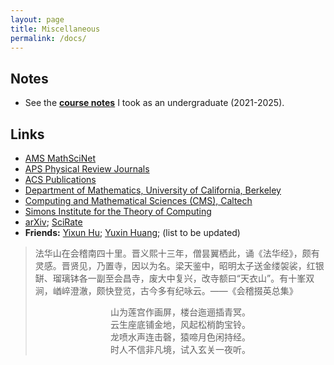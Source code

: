 ```yaml
---
layout: page
title: Miscellaneous
permalink: /docs/
---
```

## Notes

+ See the **[course notes](notes.md)** I took as an undergraduate (2021-2025).

## Links

+ [AMS MathSciNet](https://mathscinet.ams.org/mathscinet/publications-search)
+ [APS Physical Review Journals](https://journals.aps.org/)
+ [ACS Publications](https://pubs.acs.org/)
+ [Department of Mathematics, University of California, Berkeley](https://math.berkeley.edu/)
+ [Computing and Mathematical Sciences (CMS), Caltech](https://www.cms.caltech.edu/)
+ [Simons Institute for the Theory of Computing](https://simons.berkeley.edu/homepage)
+ [arXiv](https://arxiv.org/); [SciRate](https://scirate.com/)
+ **Friends:** [Yixun Hu](https://yixun-hu.github.io/); [Yuxin Huang](https://scholar.google.com/citations?user=XEcaCD4AAAAJ&hl=en-us); (list to be updated)

> 法华山在会稽南四十里。晋义熙十三年，僧昙翼栖此，诵《法华经》，颇有灵感。晋贤见，乃置寺，因以为名。梁天鉴中，昭明太子送金缕袈裟，红银缾、瑠璃钵各一副至会昌寺，废大中复兴，改寺额曰“天衣山”。有十峯双涧，崷崪澄澈，颇快登览，古今多有纪咏云。——《会稽掇英总集》
>
> <center>山为莲宫作画屏，楼台迤逦插青冥。<center>
> <center>云生座底铺金地，风起松梢韵宝铃。<center>
> <center>龙喷水声连击磬，猿啼月色闲持经。<center>
> <center>时人不信非凡境，试入玄关一夜听。<center>
